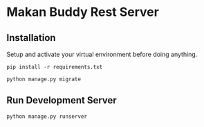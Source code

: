 # Makan Buddy Rest Server

## Installation

Setup and activate your virtual environment before doing anything.

`pip install -r requirements.txt`

`python manage.py migrate`

## Run Development Server

`python manage.py runserver`
